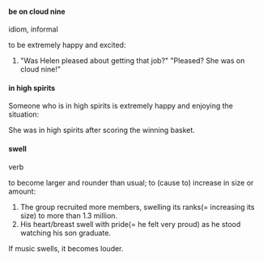 #### be on cloud nine
idiom, informal

to be extremely happy and excited:

1. "Was Helen pleased about getting that job?" "Pleased? She was on cloud nine!"

#### in high spirits
Someone who is in high spirits is extremely happy and enjoying the situation:

She was in high spirits after scoring the winning basket.

#### swell
verb

to become larger and rounder than usual; to (cause to) increase in size or amount:

1. The group recruited more members, swelling its ranks(= increasing its size) to more than 1.3 million.
2. His heart/breast swell with pride(= he felt very proud) as he stood watching his son graduate.

If music swells, it becomes louder.




